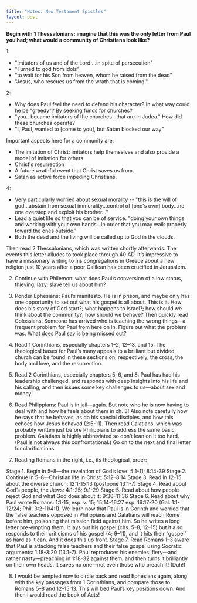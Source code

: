```yaml
---
title: "Notes: New Testament Epistles"
layout: post
---
```

**Begin with 1 Thessalonians: imagine that this was the only letter from Paul you had; what would a community of Christians look like?**

1: 
* "Imitators of us and of the Lord....in spite of persecution"
* "Turned to god from idols"
* "to wait for his Son from heaven, whom he raised from the dead"
* "Jesus, who rescues us from the wrath that is coming."

2:
* Why does Paul feel the need to defend his character? In what way could he be "greedy"?  By seeking funds for churches?
* "you...became imitators of the churches...that are in Judea." How did these churches operate?  
* "I, Paul, wanted to [come to you], but Satan blocked our way"

Important aspects here for a community are:
* The imitation of Christ: imitators help themselves and also provide a model of imitation for others
* Christ's resurrection
* A future wrathful event that Christ saves us from.
* Satan as active force impeding Christians.

4: 
* Very particularly worried about sexual morality -- "this is the will of god...abstain from sexual immorality...control of [one's own] body...no one overstep and exploit his brother..."
* Lead a quiet life so that you can be of service. "doing your own things and working with your own hands...in order that you may walk properly toward the ones outside."
* Both the dead and the living will be called up to God in the clouds.

Then read 2 Thessalonians, which was written shortly afterwards. The events this letter alludes to took place through 40 AD. It’s impressive to have a missionary writing to his congregations in Greece about a new religion just 10 years after a poor Galilean has been crucified in Jerusalem.

2. Continue with Philemon: what does Paul’s conversion of a low status, thieving, lazy, slave tell us about him?

3. Ponder Ephesians: Paul’s manifesto. He is in prison, and maybe only has one opportunity to set out what his gospel is all about. This is it. How does his story of God start?; what happens to Israel?; how should we think about the community?; how should we behave? Then quickly read Colossians. Someone has arrived who is teaching the wrong things—a frequent problem for Paul from here on in. Figure out what the problem was. What does Paul say is being missed out?

4. Read 1 Corinthians, especially chapters 1–2, 12–13, and 15: The theological bases for Paul’s many appeals to a brilliant but divided church can be found in these sections on, respectively, the cross, the body and love, and the resurrection.

5. Read 2 Corinthians, especially chapters 5, 6, and 8: Paul has had his leadership challenged, and responds with deep insights into his life and his calling, and then issues some key challenges to us—about sex and money!

6. Read Philippians: Paul is in jail—again. But note who he is now having to deal with and how he feels about them in ch. 3! Also note carefully how he says that he behaves, as do his special disciples, and how this echoes how Jesus behaved (2:5-11). Then read Galatians, which was probably written just before Philippians to address the same basic problem. Galatians is highly abbreviated so don’t lean on it too hard. (Paul is not always this confrontational.) Go on to the next and final letter for clarifications.

7. Reading Romans in the right, i.e., its theological, order:

Stage 1. Begin in 5–8—the revelation of God’s love: 5:1-11; 8:14-39
Stage 2. Continue in 5–8—Christian life in Christ: 5:12–8:14
Stage 3. Read in 12–15 about the diverse church: 12:1-15:13 (postpone 13:1-7)
Stage 4. Read about God’s people, the Jews: 4:1-25; 9:1-29
Stage 5. Read about how people reject God and what God does about it: 9:30–11:36
Stage 6. Read about why Paul wrote Romans: 1:1-15, esp. v. 15; 15:14-16:27 esp. 16:17-20 (Gal. 1:1-12/24; Phil. 3:2-11/4:1). We learn now that Paul is in Corinth and worried that the false teachers opposed in Philippians and Galatians will reach Rome before him, poisoning that mission field against him. So he writes a long letter pre-empting them. It lays out his gospel (chs. 5–8, 12–15) but it also responds to their criticisms of his gospel (4; 9–11), and it hits their “gospel” as hard as it can. And it does this up front.
Stage 7. Read Romans 1–3 aware that Paul is attacking false teachers and their false gospel using Socratic arguments: 1:18-3:20 (13:1-7). Paul reproduces his enemies’ fiery—and rather nasty—preaching in 1:18-32 against them, and then turns it brilliantly on their own heads. It saves no one—not even those who preach it! (Duh!)

8. I would be tempted now to circle back and read Ephesians again, along with the key passages from 1 Corinthians, and compare those to Romans 5–8 and 12–15:13. This will bed Paul’s key positions down. And then I would read the book of Acts!
